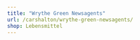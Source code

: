 ```yaml
---
title: "Wrythe Green Newsagents"
url: /carshalton/wrythe-green-newsagents/
shop: Lebensmittel
---
```

